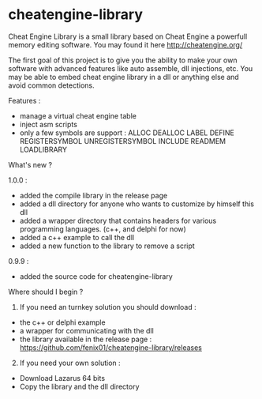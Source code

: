cheatengine-library
===================

Cheat Engine Library is a small library based on Cheat Engine a powerfull memory editing software. You may found it here http://cheatengine.org/

The first goal of this project is to give you the ability to make your own software with advanced features like auto assemble, dll injections, etc. You may be able to embed cheat engine library in a dll or anything else and avoid common detections.

Features :
- manage a virtual cheat engine table
- inject asm scripts
- only a few symbols are support : 
    ALLOC
    DEALLOC
    LABEL
    DEFINE
    REGISTERSYMBOL
    UNREGISTERSYMBOL
    INCLUDE
    READMEM
    LOADLIBRARY

What's new ?

1.0.0 :
- added the compile library in the release page
- added a dll directory for anyone who wants to customize by himself this dll
- added a wrapper directory that contains headers for various programming languages. (c++, and delphi for now)
- added a c++ example to call the dll
- added a new function to the library to remove a script 

0.9.9 :
- added the source code for cheatengine-library

Where should I begin ?

1) If you need an turnkey solution you should download :
- the c++ or delphi example
- a wrapper for communicating with the dll
- the library available in the release page : https://github.com/fenix01/cheatengine-library/releases

2) If you need your own solution :

- Download Lazarus 64 bits
- Copy the library and the dll directory
